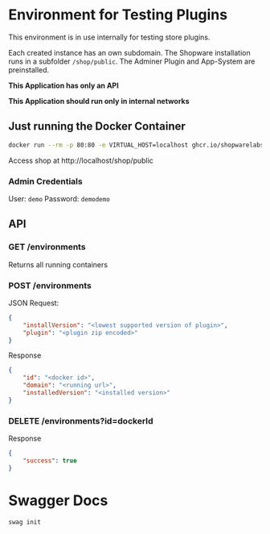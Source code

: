 # Environment for Testing Plugins

This environment is in use internally for testing store plugins.

Each created instance has an own subdomain. The Shopware installation runs in a subfolder `/shop/public`.
The Adminer Plugin and App-System are preinstalled.

**This Application has only an API**

**This Application should run only in internal networks**

## Just running the Docker Container

```bash
docker run --rm -p 80:80 -e VIRTUAL_HOST=localhost ghcr.io/shopwarelabs/testenv:6.4.3
```

Access shop at http://localhost/shop/public

### Admin Credentials

User: `demo`
Password: `demodemo`

## API

### GET /environments

Returns all running containers


### POST /environments

JSON Request:

```json
{
    "installVersion": "<lowest supported version of plugin>",
    "plugin": "<plugin zip encoded>"
}
```

Response

```json
{
    "id": "<docker id>",
    "domain": "<running url>",
    "installedVersion": "<installed version>"
}
```

### DELETE /environments?id=dockerId

Response

```json
{
    "success": true
}
```


# Swagger Docs
```
swag init
```
